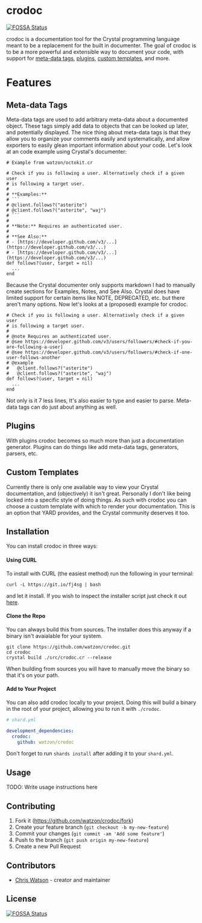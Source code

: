 # crodoc
[![FOSSA Status](https://app.fossa.io/api/projects/git%2Bgithub.com%2Fwatzon%2Fcrodoc.svg?type=shield)](https://app.fossa.io/projects/git%2Bgithub.com%2Fwatzon%2Fcrodoc?ref=badge_shield)


crodoc is a documentation tool for the Crystal programming language meant to be a replacement for the built in documenter. The goal of crodoc is to be a more powerful and extensible way to document your code, with support for [meta-data tags](#meta-data-tags), [plugins](#plugins), [custom templates](#custom-templates), and more.

# Features

## Meta-data Tags

Meta-data tags are used to add arbitrary meta-data about a documented object. These tags simply add data to objects that can be looked up later, and potentially displayed. The nice thing about meta-data tags is that they allow you to organize your comments easily and systematically, and allow exporters to easily glean important information about your code. Let's look at an code example using Crystal's documenter:

```crystal
# Example from watzon/octokit.cr

# Check if you is following a user. Alternatively check if a given user
# is following a target user.
#
# **Examples:**
# ```
# @client.follows?("asterite")
# @client.follows?("asterite", "waj")
# ```
#
# **Note:** Requires an authenticated user.
#
# **See Also:**
# - [https://developer.github.com/v3/...](https://developer.github.com/v3/...)
# - [https://developer.github.com/v3/...](https://developer.github.com/v3/...)
def follows?(user, target = nil)
  ...
end
```

Because the Crystal documenter only supports markdown I had to manually create sections for Examples, Notes, and See Also. Crystal does have limited support for certain items like NOTE, DEPRECATED, etc. but there aren't many options. Now let's looks at a (proposed) example for crodoc.

```crystal
# Check if you is following a user. Alternatively check if a given user
# is following a target user.
#
# @note Requires an authenticated user.
# @see https://developer.github.com/v3/users/followers/#check-if-you-are-following-a-user]
# @see https://developer.github.com/v3/users/followers/#check-if-one-user-follows-another
# @example
#   @client.follows?("asterite")
#   @client.follows?("asterite", "waj")
def follows?(user, target = nil)
  ...
end
```

Not only is it 7 less lines, It's also easier to type and easier to parse. Meta-data tags can do just about anything as well.

## Plugins

With plugins crodoc becomes so much more than just a documentation generator. Plugins can do things like add meta-data tags, generators, parsers, etc.

## Custom Templates

Currently there is only one available way to view your Crystal documentation, and (objectively) it isn't great. Personally I don't like being locked into a specific style of doing things. As such with crodoc you can choose a custom template with which to render your documentation. This is an option that YARD provides, and the Crystal community deserves it too.

## Installation

You can install crodoc in three ways:

#### Using CURL

To install with CURL (the easiest method) run the following in your terminal:

```shell
curl -L https://git.io/fj4sg | bash
```

and let it install. If you wish to inspect the installer script just check it out [here](https://github.com/watzon/crodoc/blob/master/install.sh).

#### Clone the Repo

You can always build this from sources. The installer does this anyway if a binary isn't avaialable for your system.

```shell
git clone https://github.com/watzon/crodoc.git
cd crodoc
crystal build ./src/crodoc.cr --release
```

When building from sources you will have to manually move the binary so that it's on your path.

#### Add to Your Project

You can also add crodoc locally to your project. Doing this will build a binary in the root of your project, allowing you to run it with `./crodoc`.

```yaml
# shard.yml

development_dependencies:
  crodoc:
    github: watzon/crodoc
```

Don't forget to run `shards install` after adding it to your `shard.yml`.

## Usage

TODO: Write usage instructions here

## Contributing

1. Fork it (<https://github.com/watzon/crodoc/fork>)
2. Create your feature branch (`git checkout -b my-new-feature`)
3. Commit your changes (`git commit -am 'Add some feature'`)
4. Push to the branch (`git push origin my-new-feature`)
5. Create a new Pull Request

## Contributors

- [Chris Watson](https://github.com/watzon) - creator and maintainer


## License
[![FOSSA Status](https://app.fossa.io/api/projects/git%2Bgithub.com%2Fwatzon%2Fcrodoc.svg?type=large)](https://app.fossa.io/projects/git%2Bgithub.com%2Fwatzon%2Fcrodoc?ref=badge_large)